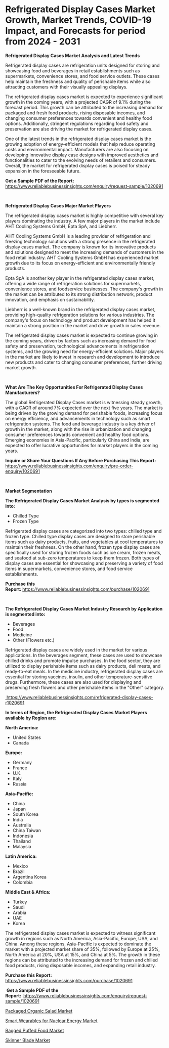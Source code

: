 <p><h1>Refrigerated Display Cases Market Growth, Market Trends, COVID-19 Impact, and Forecasts for period from 2024 - 2031</h1></p><p><strong>Refrigerated Display Cases Market Analysis and Latest Trends</strong></p>
<p><p>Refrigerated display cases are refrigeration units designed for storing and showcasing food and beverages in retail establishments such as supermarkets, convenience stores, and food service outlets. These cases help maintain the freshness and quality of perishable items while also attracting customers with their visually appealing displays.</p><p>The refrigerated display cases market is expected to experience significant growth in the coming years, with a projected CAGR of 9.1% during the forecast period. This growth can be attributed to the increasing demand for packaged and fresh food products, rising disposable incomes, and changing consumer preferences towards convenient and healthy food options. Additionally, stringent regulations regarding food safety and preservation are also driving the market for refrigerated display cases.</p><p>One of the latest trends in the refrigerated display cases market is the growing adoption of energy-efficient models that help reduce operating costs and environmental impact. Manufacturers are also focusing on developing innovative display case designs with improved aesthetics and functionalities to cater to the evolving needs of retailers and consumers. Overall, the market for refrigerated display cases is poised for steady expansion in the foreseeable future.</p></p>
<p><strong>Get a Sample PDF of the Report:&nbsp;</strong> <a href="https://www.reliablebusinessinsights.com/enquiry/request-sample/1020691">https://www.reliablebusinessinsights.com/enquiry/request-sample/1020691</a></p>
<p>&nbsp;</p>
<p><strong>Refrigerated Display Cases Major Market Players</strong></p>
<p><p>The refrigerated display cases market is highly competitive with several key players dominating the industry. A few major players in the market include AHT Cooling Systems GmbH, Epta SpA, and Liebherr.</p><p>AHT Cooling Systems GmbH is a leading provider of refrigeration and freezing technology solutions with a strong presence in the refrigerated display cases market. The company is known for its innovative products and solutions designed to meet the increasing demands of customers in the food retail industry. AHT Cooling Systems GmbH has experienced market growth due to its focus on energy-efficient and environmentally friendly products.</p><p>Epta SpA is another key player in the refrigerated display cases market, offering a wide range of refrigeration solutions for supermarkets, convenience stores, and foodservice businesses. The company's growth in the market can be attributed to its strong distribution network, product innovation, and emphasis on sustainability.</p><p>Liebherr is a well-known brand in the refrigerated display cases market, providing high-quality refrigeration solutions for various industries. The company's focus on technology and product development has helped it maintain a strong position in the market and drive growth in sales revenue.</p><p>The refrigerated display cases market is expected to continue growing in the coming years, driven by factors such as increasing demand for food safety and preservation, technological advancements in refrigeration systems, and the growing need for energy-efficient solutions. Major players in the market are likely to invest in research and development to introduce new products and cater to changing consumer preferences, further driving market growth.</p></p>
<p>&nbsp;</p>
<p><strong>What Are The Key Opportunities For Refrigerated Display Cases Manufacturers?</strong></p>
<p><p>The global Refrigerated Display Cases market is witnessing steady growth, with a CAGR of around 7% expected over the next five years. The market is being driven by the growing demand for perishable foods, increasing focus on energy efficiency, and advancements in technology such as smart refrigeration systems. The food and beverage industry is a key driver of growth in the market, along with the rise in urbanization and changing consumer preferences towards convenient and healthy food options. Emerging economies in Asia-Pacific, particularly China and India, are expected to offer lucrative opportunities for market players in the coming years.</p></p>
<p><strong>Inquire or Share Your Questions If Any Before Purchasing This Report:</strong> <a href="https://www.reliablebusinessinsights.com/enquiry/pre-order-enquiry/1020691">https://www.reliablebusinessinsights.com/enquiry/pre-order-enquiry/1020691</a></p>
<p>&nbsp;</p>
<p><strong>Market Segmentation</strong></p>
<p><strong>The Refrigerated Display Cases Market Analysis by types is segmented into:</strong></p>
<p><ul><li>Chilled Type</li><li>Frozen Type</li></ul></p>
<p><p>Refrigerated display cases are categorized into two types: chilled type and frozen type. Chilled type display cases are designed to store perishable items such as dairy products, fruits, and vegetables at cool temperatures to maintain their freshness. On the other hand, frozen type display cases are specifically used for storing frozen foods such as ice cream, frozen meats, and seafood at sub-zero temperatures to keep them frozen. Both types of display cases are essential for showcasing and preserving a variety of food items in supermarkets, convenience stores, and food service establishments.</p></p>
<p><strong>Purchase this Report:&nbsp;</strong><a href="https://www.reliablebusinessinsights.com/purchase/1020691">https://www.reliablebusinessinsights.com/purchase/1020691</a></p>
<p>&nbsp;</p>
<p><strong>The Refrigerated Display Cases Market Industry Research by Application is segmented into:</strong></p>
<p><ul><li>Beverages</li><li>Food</li><li>Medicine</li><li>Other (Flowers etc.)</li></ul></p>
<p><p>Refrigerated display cases are widely used in the market for various applications. In the beverages segment, these cases are used to showcase chilled drinks and promote impulse purchases. In the food sector, they are utilized to display perishable items such as dairy products, deli meats, and ready-to-eat meals. In the medicine industry, refrigerated display cases are essential for storing vaccines, insulin, and other temperature-sensitive drugs. Furthermore, these cases are also used for displaying and preserving fresh flowers and other perishable items in the "Other" category.</p></p>
<p><a href="https://www.reliablebusinessinsights.com/refrigerated-display-cases-r1020691">&nbsp;https://www.reliablebusinessinsights.com/refrigerated-display-cases-r1020691</a></p>
<p><strong>In terms of Region, the Refrigerated Display Cases Market Players available by Region are:</strong></p>
<p>
    <p> <strong> North America: </strong>
        <ul>
            <li>United States</li>
            <li>Canada</li>
        </ul>
        </p> 
    <p> <strong> Europe: </strong>
        <ul>
            <li>Germany</li>
            <li>France</li>
            <li>U.K.</li>
            <li>Italy</li>
            <li>Russia</li>
        </ul>
        </p> 
    <p> <strong> Asia-Pacific: </strong>
        <ul>
            <li>China</li>
            <li>Japan</li>
            <li>South Korea</li>
            <li>India</li>
            <li>Australia</li>
            <li>China Taiwan</li>
            <li>Indonesia</li>
            <li>Thailand</li>
            <li>Malaysia</li>
        </ul>
        </p> 
    <p> <strong> Latin America: </strong>
        <ul>
            <li>Mexico</li>
            <li>Brazil</li>
            <li>Argentina Korea</li>
            <li>Colombia</li>
        </ul>
        </p> 
    <p> <strong> Middle East & Africa: </strong>
        <ul>
            <li>Turkey</li>
            <li>Saudi</li>
            <li>Arabia</li>
            <li>UAE</li>
            <li>Korea</li>
        </ul>
    </p>
    </p>
<p><p>The refrigerated display cases market is expected to witness significant growth in regions such as North America, Asia-Pacific, Europe, USA, and China. Among these regions, Asia-Pacific is expected to dominate the market with a projected market share of 35%, followed by Europe at 25%, North America at 20%, USA at 15%, and China at 5%. The growth in these regions can be attributed to the increasing demand for frozen and chilled food products, rising disposable incomes, and expanding retail industry.</p></p>
<p><strong>Purchase this Report: </strong><a href="https://www.reliablebusinessinsights.com/purchase/1020691">https://www.reliablebusinessinsights.com/purchase/1020691</a></p>
<p>&nbsp;<strong>Get a Sample PDF of the Report:&nbsp;&nbsp;</strong><a href="https://www.reliablebusinessinsights.com/enquiry/request-sample/1020691">https://www.reliablebusinessinsights.com/enquiry/request-sample/1020691</a></p>
<p><strong></strong></p>
<p><p><a href="https://github.com/mancsybtousav/Market-Research-Report-List-3/blob/main/packaged-organic-salad-market.md">Packaged Organic Salad Market</a></p><p><a href="https://medium.com/@stephen.russell7684/smart-wearables-for-nuclear-energy-market-share-and-new-trends-analysis-by-its-type-application-b6d9e2937818">Smart Wearables for Nuclear Energy Market</a></p><p><a href="https://github.com/josesg55/Market-Research-Report-List-3/blob/main/bagged-puffed-food-market.md">Bagged Puffed Food Market</a></p><p><a href="https://medium.com/@amelia.martin5698/skinner-blade-market-market-segmentation-geographical-regions-and-market-forcast-till-2031-8dbaca1e1fdc">Skinner Blade Market</a></p></p>